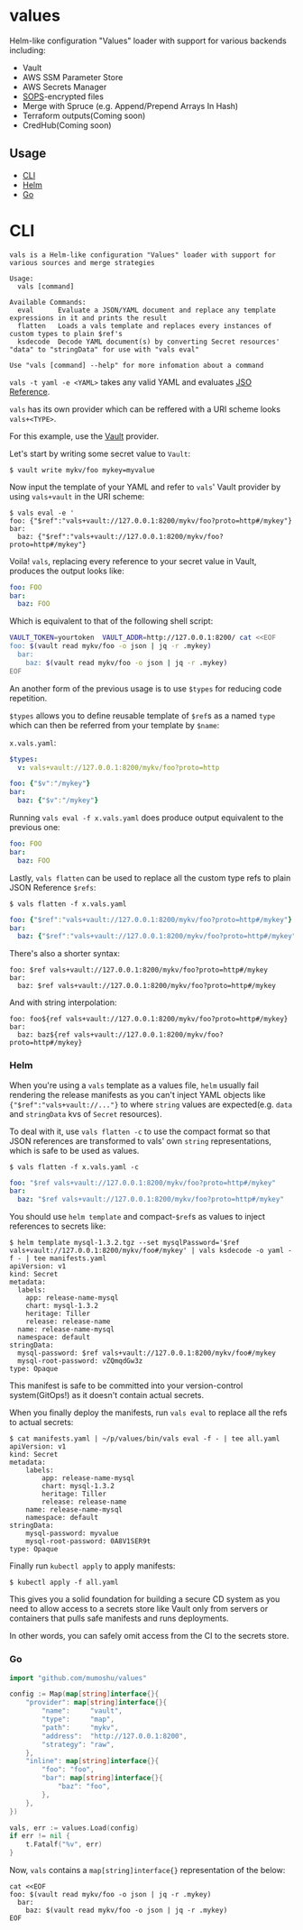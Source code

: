 # values

Helm-like configuration "Values" loader with support for various backends including:

- Vault
- AWS SSM Parameter Store
- AWS Secrets Manager
- [SOPS](https://github.com/mozilla/sops)-encrypted files
- Merge with Spruce (e.g. Append/Prepend Arrays In Hash)
- Terraform outputs(Coming soon)
- CredHub(Coming soon)

## Usage

- [CLI](#cli)
- [Helm](#helm)
- [Go](#go)

# CLI

```
vals is a Helm-like configuration "Values" loader with support for various sources and merge strategies

Usage:
  vals [command]

Available Commands:
  eval		Evaluate a JSON/YAML document and replace any template expressions in it and prints the result
  flatten	Loads a vals template and replaces every instances of custom types to plain $ref's
  ksdecode	Decode YAML document(s) by converting Secret resources' "data" to "stringData" for use with "vals eval"

Use "vals [command] --help" for more infomation about a command
```

`vals -t yaml -e <YAML>` takes any valid YAML and evaluates [JSO Reference](https://json-spec.readthedocs.io/reference.html).

`vals` has its own provider which can be reffered with a URI scheme looks `vals+<TYPE>`.

For this example, use the [Vault](https://www.terraform.io/docs/providers/vault/index.html) provider.
 
Let's start by writing some secret value to `Vault`:

```console
$ vault write mykv/foo mykey=myvalue
```

Now input the template of your YAML and refer to `vals`' Vault provider by using `vals+vault` in the URI scheme:

```console
$ vals eval -e '
foo: {"$ref":"vals+vault://127.0.0.1:8200/mykv/foo?proto=http#/mykey"}
bar:
  baz: {"$ref":"vals+vault://127.0.0.1:8200/mykv/foo?proto=http#/mykey"}
```

Voila! `vals`, replacing every reference to your secret value in Vault, produces the output looks like:

```yaml
foo: FOO
bar:
  baz: FOO
```

Which is equivalent to that of the following shell script:

```bash
VAULT_TOKEN=yourtoken  VAULT_ADDR=http://127.0.0.1:8200/ cat <<EOF
foo: $(vault read mykv/foo -o json | jq -r .mykey)
  bar:
    baz: $(vault read mykv/foo -o json | jq -r .mykey)
EOF
```

An another form of the previous usage is to use `$types` for reducing code repetition.

`$types` allows you to define reusable template of `$ref`s as a named `type` which can then be referred from your template by `$name`:

`x.vals.yaml`:

```yaml
$types:
  v: vals+vault://127.0.0.1:8200/mykv/foo?proto=http

foo: {"$v":"/mykey"}
bar:
  baz: {"$v":"/mykey"}
```

Running `vals eval -f x.vals.yaml` does produce output equivalent to the previous one:

```yaml
foo: FOO
bar:
  baz: FOO
```

Lastly, `vals flatten` can be used to replace all the custom type refs to plain JSON Reference `$refs`:

```console
$ vals flatten -f x.vals.yaml
```

```yaml
foo: {"$ref":"vals+vault://127.0.0.1:8200/mykv/foo?proto=http#/mykey"}
bar:
  baz: {"$ref":"vals+vault://127.0.0.1:8200/mykv/foo?proto=http#/mykey"}
```

There's also a shorter syntax:

```
foo: $ref vals+vault://127.0.0.1:8200/mykv/foo?proto=http#/mykey
bar:
  baz: $ref vals+vault://127.0.0.1:8200/mykv/foo?proto=http#/mykey

```

And with string interpolation:

```
foo: foo${ref vals+vault://127.0.0.1:8200/mykv/foo?proto=http#/mykey}
bar:
  baz: baz${ref vals+vault://127.0.0.1:8200/mykv/foo?proto=http#/mykey}

```

### Helm

When you're using a `vals` template as a values file, `helm` usually fail rendering the release manifests as you can't inject YAML objects like `{"$ref":"vals+vault://..."}` to where `string` values are expected(e.g. `data` and `stringData` kvs of `Secret` resources).

To deal with it, use `vals flatten -c` to use the compact format so that JSON references are transformed to vals' own `string` representations, which is safe to be used as values.

```console
$ vals flatten -f x.vals.yaml -c
```

```yaml
foo: "$ref vals+vault://127.0.0.1:8200/mykv/foo?proto=http#/mykey"
bar:
  baz: "$ref vals+vault://127.0.0.1:8200/mykv/foo?proto=http#/mykey"
```

You should use `helm template` and compact-`$ref`s as values to inject references to secrets like:

```console
$ helm template mysql-1.3.2.tgz --set mysqlPassword='$ref vals+vault://127.0.0.1:8200/mykv/foo#/mykey' | vals ksdecode -o yaml -f - | tee manifests.yaml
apiVersion: v1
kind: Secret
metadata:
  labels:
    app: release-name-mysql
    chart: mysql-1.3.2
    heritage: Tiller
    release: release-name
  name: release-name-mysql
  namespace: default
stringData:
  mysql-password: $ref vals+vault://127.0.0.1:8200/mykv/foo#/mykey
  mysql-root-password: vZQmqdGw3z
type: Opaque
```

This manifest is safe to be committed into your version-control system(GitOps!) as it doesn't contain actual secrets.

When you finally deploy the manifests, run `vals eval` to replace all the refs to actual secrets:

```console
$ cat manifests.yaml | ~/p/values/bin/vals eval -f - | tee all.yaml
apiVersion: v1
kind: Secret
metadata:
    labels:
        app: release-name-mysql
        chart: mysql-1.3.2
        heritage: Tiller
        release: release-name
    name: release-name-mysql
    namespace: default
stringData:
    mysql-password: myvalue
    mysql-root-password: 0A8V1SER9t
type: Opaque
```

Finally run `kubectl apply` to apply manifests:

```console
$ kubectl apply -f all.yaml
```

This gives you a solid foundation for building a secure CD system as you need to allow access to a secrets store like Vault only from servers or containers that pulls safe manifests and runs deployments.

In other words, you can safely omit access from the CI to the secrets store.

### Go

```go
import "github.com/mumoshu/values"

config := Map(map[string]interface{}{
    "provider": map[string]interface{}{
        "name":     "vault",
        "type":     "map",
        "path":     "mykv",
        "address":  "http://127.0.0.1:8200",
        "strategy": "raw",
    },
    "inline": map[string]interface{}{
        "foo": "foo",
        "bar": map[string]interface{}{
            "baz": "foo",
        },
    },
})

vals, err := values.Load(config)
if err != nil {
    t.Fatalf("%v", err)
}
```

Now, `vals` contains a `map[string]interface{}` representation of the below:

```console
cat <<EOF
foo: $(vault read mykv/foo -o json | jq -r .mykey)
  bar:
    baz: $(vault read mykv/foo -o json | jq -r .mykey)
EOF
```
